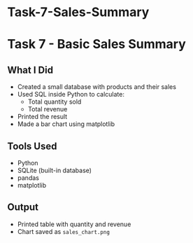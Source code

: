 # Task-7-Sales-Summary
# Task 7 - Basic Sales Summary

## What I Did
- Created a small database with products and their sales
- Used SQL inside Python to calculate:
  - Total quantity sold
  - Total revenue
- Printed the result
- Made a bar chart using matplotlib

## Tools Used
- Python
- SQLite (built-in database)
- pandas
- matplotlib

## Output
- Printed table with quantity and revenue
- Chart saved as `sales_chart.png`

